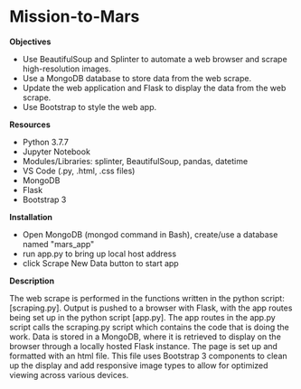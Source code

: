 # **Mission-to-Mars**

**Objectives**

- Use BeautifulSoup and Splinter to automate a web browser and scrape high-resolution images.
- Use a MongoDB database to store data from the web scrape.
- Update the web application and Flask to display the data from the web scrape.
- Use Bootstrap to style the web app.

**Resources**

- Python 3.7.7
- Jupyter Notebook
- Modules/Libraries: splinter, BeautifulSoup, pandas, datetime
- VS Code (.py, .html, .css files)
- MongoDB
- Flask
- Bootstrap 3

**Installation**

- Open MongoDB (mongod command in Bash), create/use a database named &quot;mars\_app&quot;
- run app.py to bring up local host address
- click Scrape New Data button to start app

**Description**

The web scrape is performed in the functions written in the python script: [scraping.py]. Output is pushed to a browser with Flask, with the app routes being set up in the python script [app.py].
 The app routes in the app.py script calls the scraping.py script which contains the code that is doing the work.
 Data is stored in a MongoDB, where it is retrieved to display on the browser through a locally hosted Flask instance.
 The page is set up and formatted with an html file. This file uses Bootstrap 3 components to clean up the display and add responsive image types to allow for optimized viewing across various devices.
